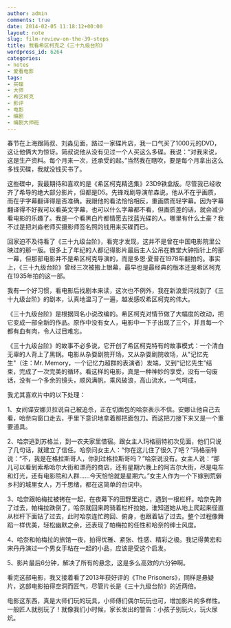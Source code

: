 ```yaml
---
author: admin
comments: true
date: 2014-02-05 11:18:12+00:00
layout: note
slug: film-review-on-the-39-steps
title: 我看希区柯克之《三十九级台阶》
wordpress_id: 6264
categories:
- notes
- 爱看电影
tags:
- 买碟
- 大师
- 希区柯克
- 影评
- 电影
- 编剧
- 编剧大师班
---
```


春节在上海跟简叔、刘淼见面，路过一家碟片店，我一口气买了1000元的DVD，这让他俩大为惊讶。简叔说他从没有见过一个人买这么多碟。我说：“对我来说，这是生产资料。每个月来一次，还承受的起。”当然我在瞎吹，要是每个月拿出这么多钱买碟，我就没钱买书了。

这些碟中，我最期待和喜欢的是《希区柯克精选集》23D9铁盒版。尽管我已经收齐了希导的绝大部分影片，但都是D5。先锋戏剧导演牟森说，他从不在乎画质，而在乎字幕翻译得是否准确。我跟他的看法恰恰相反，重画质而轻字幕。因为字幕翻译得不好我可以看英文字幕，也可以什么字幕都不看，但画质差的话，就会减少看电影的乐趣了。我是一个看黑白片都情愿去找蓝光碟的人。哪里有什么土豪？我不过是把刘淼老师买摄影师签名照的钱用来买碟而已。

回家迫不及待看了《三十九级台阶》，看完才发现，这并不是曾在中国电影院里公映过的那一版。很多上了年纪的人都记得影片最后主人公吊在教堂大钟指针上的那一幕，但那部电影并不是希区柯克导演的，而是多恩·夏普在1978年翻拍的。事实上，《三十九级台阶》曾经三次被搬上银幕，最早也是最经典的版本还是希区柯克在1935年拍的这一部。

我有一个好习惯，看电影后找剧本来读，这次也不例外，我在新浪爱问找到了《三十九级台阶》的剧本，认真地温习了一遍，越发感叹希区柯克的伟大。

《三十九级台阶》是根据同名小说改编的。希区柯克对情节做了大幅度的改动，把它变成一部全新的作品。原作中没有女人，电影中一下子出现了三个，并且每一个都有血有肉，令人过目难忘。

《三十九级台阶》的故事不必多说，它开创了希区柯克特有的故事模式：一个清白无辜的人背上了黑锅。电影从杂耍剧院开场，又从杂耍剧院收场，从"记忆先生"（注：Mr. Memory，一个记忆力超群的表演者）发端，又到“记忆先生”结束，完成了一次完美的循环。看这样的电影，真是一种神妙的享受，没有一句废话，没有一个多余的镜头，顺风满帆，乘风破浪，高山流水，一气呵成，

我尤其喜欢片中的以下处理：

1、女间谍安娜贝拉说自己被追杀，正在切面包的哈奈表示不信。安娜让他自己去看，哈奈向窗口走去，手里下意识地拿着那把面包刀。而这把刀接下来又是一个重要道具。

2、哈奈逃到苏格兰，到一农夫家里借宿。跟女主人玛格丽特初次见面，他们只说了几句话，就建立了信任。哈奈问女主人：“你在这儿住了很久了吧？”玛格丽特说：“不，我是在格拉斯哥人，你到过格拉斯哥吗？”哈奈说没有。女主人说：“那儿可以看到索希哈尔大街和漂亮的商店，还有星期六晚上的阿吉尔大街，尽是电车和灯光，还有电影院和人群……今天恰恰就是星期六。”女主人作为一个下嫁到荒僻乡村的城里女人，万千思绪，都在这简单的台词中。

3、哈奈跟帕梅拉被铐在一起，在夜幕下的田野里逃亡，遇到一根栏杆。哈奈先跨了过去，帕梅拉跌倒了，哈奈就回来跨骑着栏杆拉她，谁知道她从地上爬起来径直从栏杆下面钻了过去，此时哈奈连忙跨回、俯身，也跟着钻了过去。整个过程像舞蹈一样优美，轻松幽默之余，还表现了帕梅拉的任性和哈奈的绅士风度。

4、哈奈和帕梅拉的旅馆一夜，拍得优雅、紧张、性感、精彩之极。我记得黄宏和宋丹丹演过一个男女手粘在一起的小品，应该是受这个启发。

5、影片最后6分钟，解决了所有的悬念，这是多么高效的六分钟啊。

看完这部电影，我又接着看了2013年获好评的《The Prisoners》，同样是悬疑片，这部电影拍得空洞而匠气，尽管片长是《三十九级台阶》的近两倍。

电影这东西，真是大师们玩的玩具，小师傅们偶尔玩玩也可，增加影片的多样性。一般匠人就别玩了！就像我们小时候，家长发出的警告：小孩子别玩火，玩火尿炕。
